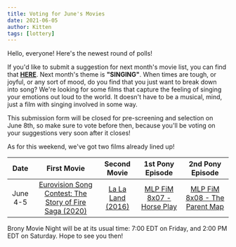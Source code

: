 ```yaml
---
title: Voting for June's Movies
date: 2021-06-05
author: Kitten
tags: [lottery]
---
```


Hello, everyone!  Here's the newest round of polls!

If you'd like to submit a suggestion for next month's movie list, you can find that **[HERE][lotto]**. Next month's theme is **"SINGING"**.  When times are tough, or joyful, or any sort of mood, do you find that you just want to break down into song?  We're looking for some films that capture the feeling of singing your emotions out loud to the world.  It doesn't have to be a musical, mind, just a film with singing involved in some way.

This submission form will be closed for pre-screening and selection on June 8th, so make sure to vote before then, because you'll be voting on your suggestions very soon after it closes!

As for this weekend, we've got two films already lined up!

| Date | First Movie | Second Movie | 1st Pony Episode | 2nd Pony Episode |
| :----------: | :---------------: | :---------------: | :---------------: | :---------------: | 
| June 4-5 | [Eurovision Song Contest: The Story of Fire Saga (2020)][m1] | [La La Land (2016)][m2] | [MLP FiM 8x07 - Horse Play][p1] | [MLP FiM 8x08 - The Parent Map][p2] |

Brony Movie Night will be at its usual time: 7:00 EDT on Friday, and 2:00 PM EDT on Saturday.  Hope to see you then!

[lotto]: https://docs.google.com/forms/d/e/1FAIpQLSe6sTEhRq_tLzf3dfnqsAYQilFofgQWeMJhn0FiIDMFjBJf_A/viewform
[m1]: https://www.imdb.com/title/tt8580274/
[m2]: https://www.imdb.com/title/tt3783958/
[p1]: https://www.imdb.com/title/tt7940236/
[p2]: https://www.imdb.com/title/tt7940240/
